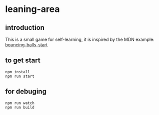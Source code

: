 # leaning-area

[bouncing-balls-start]: https://raw.githubusercontent.com/roy-tian/learning-area/master/javascript/oojs/bouncing-balls/bouncing-balls-start.zip
## introduction
This is a small game for self-learning, it is inspired by the MDN example: [bouncing-balls-start][bouncing-balls-start]

## to get start
```
npm install
npm run start
```

## for debuging
```
npm run watch
npm run build
```

